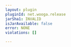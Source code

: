 ```yaml
---
layout: plugin
pluginId: net.wooga.release
jarSha1: INVALID
isJarAvailable: false
error: NONE
violations: []

---
```

